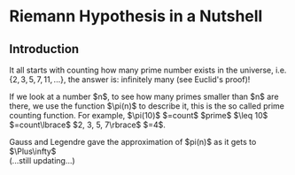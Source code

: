 # Riemann Hypothesis in a Nutshell

## Introduction
It all starts with counting how many prime number exists in the universe, i.e. $\lbrace 2, 3, 5, 7, 11, ... \rbrace$,
the answer is: infinitely many (see Euclid's proof)!
<p/>
If we look at a number $n$, to see how many primes smaller than $n$ are there, we use the function $\pi(n)$ to describe it, this is the so called prime counting function. For example, $\pi(10)$ $=count$ $prime$ $\leq 10$ $=count\lbrace$ $2, 3, 5, 7\rbrace$ $=4$.
<p/>
Gauss and Legendre gave the approximation of $pi(n)$ as it gets to $\Plus\infty$
<br/>
(...still updating...)
